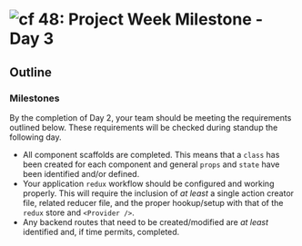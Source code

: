 ![cf](http://i.imgur.com/7v5ASc8.png) 48: Project Week Milestone - Day 3
===

## Outline

### Milestones
By the completion of Day 2, your team should be meeting the requirements outlined below.  These requirements will be checked during standup the following day.

* All component scaffolds are completed.  This means that a `class` has been created for each component and general `props` and `state` have been identified and/or defined.
* Your application `redux` workflow should be configured and working properly.  This will require the inclusion of *at least* a single action creator file, related reducer file, and the proper hookup/setup with that of the `redux` store and `<Provider />`.
* Any backend routes that need to be created/modified are *at least* identified and, if time permits, completed.
